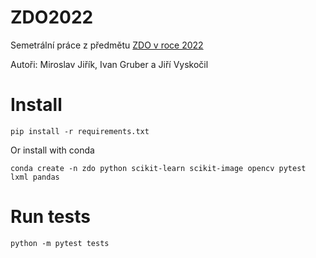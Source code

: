 # ZDO2022

Semetrální práce z předmětu [ZDO v roce 2022](https://nbviewer.jupyter.org/github/mjirik/ZDO/blob/master/ZDOsem2022.ipynb)

Autoři:
Miroslav Jiřík, Ivan Gruber a Jiří Vyskočil

# Install

```shell
pip install -r requirements.txt
```

Or install with conda
```shell
conda create -n zdo python scikit-learn scikit-image opencv pytest lxml pandas
```

# Run tests

```shell
python -m pytest tests
```